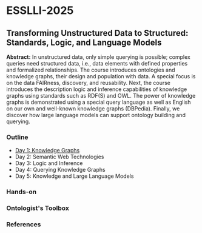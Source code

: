 # ESSLLI-2025

## Transforming Unstructured Data to Structured: Standards, Logic, and Language Models

**Abstract:**
In unstructured data, only simple querying is possible; complex queries need structured data, i.e., data elements with defined properties and formalized relationships. The course introduces ontologies and knowledge graphs, their design and population with data. A special focus is on the data FAIRness, discovery, and reusability. Next, the course introduces the description logic and inference capabilities of knowledge graphs using standards such as RDF(S) and OWL. The power of knowledge graphs is demonstrated using a special query language as well as English on our own and well-known knowledge graphs (DBPedia). Finally, we discover how large language models can support ontology building and querying.

### Outline

* [Day 1: Knowledge Graphs](01_knowledge_graphs)
* Day 2: Semantic Web Technologies
* Day 3: Logic and Inference
* Day 4: Querying Knowledge Graphs
* Day 5: Knowledge and Large Language Models

### Hands-on

### Ontologist's Toolbox

### References

